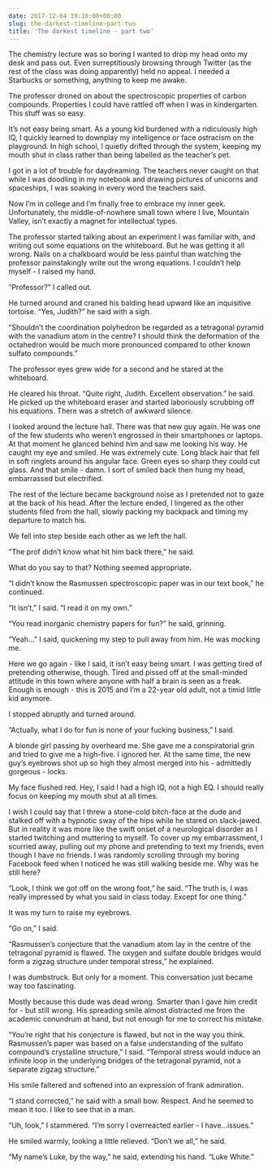```yaml
---
date: 2017-12-04 19:10:00+00:00
slug: the-darkest-timeline-part-two
title: 'The darkest timeline - part two'
---
```


The chemistry lecture was so boring I wanted to drop my head onto my desk and pass out. Even surreptitiously browsing through Twitter (as the rest of the class was doing apparently) held no appeal. I needed a Starbucks or something, anything to keep me awake.

The professor droned on about the spectroscopic properties of carbon compounds. Properties I could have rattled off when I was in kindergarten. This stuff was so easy.

It’s not easy being smart. As a young kid burdened with a ridiculously high IQ, I quickly learned to downplay my intelligence or face ostracism on the playground. In high school, I quietly drifted through the system, keeping my mouth shut in class rather than being labelled as the teacher’s pet.

I got in a lot of trouble for daydreaming. The teachers never caught on that while I was doodling in my notebook and drawing pictures of unicorns and spaceships, I was soaking in every word the teachers said.

Now I’m in college and I’m finally free to embrace my inner geek. Unfortunately, the middle-of-nowhere small town where I live, Mountain Valley, isn’t exactly a magnet for intellectual types.

The professor started talking about an experiment I was familiar with, and writing out some equations on the whiteboard. But he was getting it all wrong. Nails on a chalkboard would be less painful than watching the professor painstakingly write out the wrong equations. I couldn’t help myself - I raised my hand.

<!--more-->

“Professor?” I called out.

He turned around and craned his balding head upward like an inquisitive tortoise. “Yes, Judith?” he said with a sigh.

“Shouldn’t the coordination polyhedron be regarded as a tetragonal pyramid with the vanadium atom in the centre? I should think the deformation of the octahedron would be much more pronounced compared to other known sulfato compounds.”

The professor eyes grew wide for a second and he stared at the whiteboard.

He cleared his throat. “Quite right, Judith. Excellent observation.” he said. He picked up the whiteboard eraser and started laboriously scrubbing off his equations. There was a stretch of awkward silence.

I looked around the lecture hall. There was that new guy again. He was one of the few students who weren’t engrossed in their smartphones or laptops. At that moment he glanced behind him and saw me looking his way. He caught my eye and smiled. He was extremely cute. Long black hair that fell in soft ringlets around his angular face. Green eyes so sharp they could cut glass. And that smile - damn. I sort of smiled back then hung my head, embarrassed but electrified. 

The rest of the lecture became background noise as I pretended not to gaze at the back of his head. After the lecture ended, I lingered as the other students filed from the hall, slowly packing my backpack and timing my departure to match his.

We fell into step beside each other as we left the hall.

“The prof didn’t know what hit him back there,” he said.

What do you say to that? Nothing seemed appropriate.

“I didn’t know the Rasmussen spectroscopic paper was in our text book,” he continued.

“It isn’t,” I said. “I read it on my own.”

“You read inorganic chemistry papers for fun?” he said, grinning.

“Yeah…” I said, quickening my step to pull away from him. He was mocking me. 

Here we go again - like I said, it isn’t easy being smart. I was getting tired of pretending otherwise, though. Tired and pissed off at the small-minded attitude in this town where anyone with half a brain is seen as a freak. Enough is enough - this is 2015 and I’m a 22-year old adult, not a timid little kid anymore.

I stopped abruptly and turned around.

“Actually, what I do for fun is none of your fucking business,” I said. 

A blonde girl passing by overheard me. She gave me a conspiratorial grin and tried to give me a high-five. I ignored her. At the same time, the new guy’s eyebrows shot up so high they almost merged into his - admittedly gorgeous - locks.

My face flushed red. Hey, I said I had a high IQ, not a high EQ. I should really focus on keeping my mouth shut at all times.

I wish I could say that I threw a stone-cold bitch-face at the dude and stalked off with a hypnotic sway of the hips while he stared on slack-jawed. But in reality it was more like the swift onset of a neurological disorder as I started twitching and muttering to myself. To cover up my embarrassment, I scurried away, pulling out my phone and pretending to text my friends, even though I have no friends. I was randomly scrolling through my boring Facebook feed when I noticed he was still walking beside me. Why was he still here?

“Look, I think we got off on the wrong foot,” he said. “The truth is, I was really impressed by what you said in class today. Except for one thing.”

It was my turn to raise my eyebrows.

“Go on,” I said.

“Rasmussen’s conjecture that the vanadium atom lay in the centre of the tetragonal pyramid is flawed. The oxygen and sulfate double bridges would form a  zigzag structure under temporal stress,” he explained.

I was dumbstruck. But only for a moment. This conversation just became way too fascinating. 

Mostly because this dude was dead wrong. Smarter than I gave him credit for - but still wrong. His spreading smile almost distracted me from the academic conundrum at hand, but not enough for me to correct his mistake.

“You’re right that his conjecture is flawed, but not in the way you think. Rasmussen’s paper was based on a false understanding of the sulfato compound’s crystalline structure,” I said. “Temporal stress would induce an infinite loop in the underlying bridges of the tetragonal pyramid, not a separate zigzag structure.”

His smile faltered and softened into an expression of frank admiration.

“I stand corrected,” he said with a small bow. Respect. And he seemed to mean it too. I like to see that in a man.

“Uh, look,” I stammered. “I’m sorry I overreacted earlier - I have...issues.”

He smiled warmly, looking a little relieved. “Don’t we all,” he said.

“My name’s Luke, by the way,” he said, extending his hand. “Luke White.”
